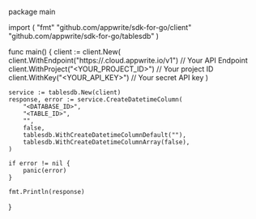 package main

import (
    "fmt"
    "github.com/appwrite/sdk-for-go/client"
    "github.com/appwrite/sdk-for-go/tablesdb"
)

func main() {
    client := client.New(
        client.WithEndpoint("https://<REGION>.cloud.appwrite.io/v1") // Your API Endpoint
        client.WithProject("<YOUR_PROJECT_ID>") // Your project ID
        client.WithKey("<YOUR_API_KEY>") // Your secret API key
    )

    service := tablesdb.New(client)
    response, error := service.CreateDatetimeColumn(
        "<DATABASE_ID>",
        "<TABLE_ID>",
        "",
        false,
        tablesdb.WithCreateDatetimeColumnDefault(""),
        tablesdb.WithCreateDatetimeColumnArray(false),
    )

    if error != nil {
        panic(error)
    }

    fmt.Println(response)
}
